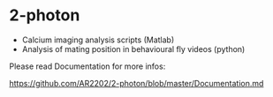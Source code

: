 # 2-photon

* Calcium imaging analysis scripts (Matlab)
* Analysis of mating position in behavioural fly videos (python)

Please read Documentation for more infos:

https://github.com/AR2202/2-photon/blob/master/Documentation.md
